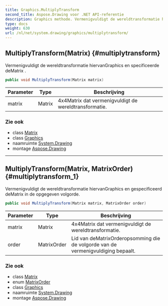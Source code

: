```yaml
---
title: Graphics.MultiplyTransform
second_title: Aspose.Drawing voor .NET API-referentie
description: Graphics methode. Vermenigvuldigt de wereldtransformatie hiervanGraphics en specificeerde deMatrix .
type: docs
weight: 630
url: /nl/net/system.drawing/graphics/multiplytransform/
---
```

## MultiplyTransform(Matrix) {#multiplytransform}

Vermenigvuldigt de wereldtransformatie hiervanGraphics en specificeerde deMatrix .

```csharp
public void MultiplyTransform(Matrix matrix)
```

| Parameter | Type | Beschrijving |
| --- | --- | --- |
| matrix | Matrix | 4x4Matrix dat vermenigvuldigt de wereldtransformatie. |

### Zie ook

* class [Matrix](../../../system.drawing.drawing2d/matrix/)
* class [Graphics](../)
* naamruimte [System.Drawing](../../graphics/)
* montage [Aspose.Drawing](../../../)

---

## MultiplyTransform(Matrix, MatrixOrder) {#multiplytransform_1}

Vermenigvuldigt de wereldtransformatie hiervanGraphics en gespecificeerd deMatrix in de opgegeven volgorde.

```csharp
public void MultiplyTransform(Matrix matrix, MatrixOrder order)
```

| Parameter | Type | Beschrijving |
| --- | --- | --- |
| matrix | Matrix | 4x4Matrix dat vermenigvuldigt de wereldtransformatie. |
| order | MatrixOrder | Lid van deMatrixOrderopsomming die de volgorde van de vermenigvuldiging bepaalt. |

### Zie ook

* class [Matrix](../../../system.drawing.drawing2d/matrix/)
* enum [MatrixOrder](../../../system.drawing.drawing2d/matrixorder/)
* class [Graphics](../)
* naamruimte [System.Drawing](../../graphics/)
* montage [Aspose.Drawing](../../../)


